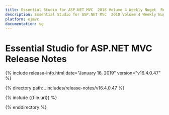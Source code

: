 ```yaml
---
title: Essential Studio for ASP.NET MVC  2018 Volume 4 Weekly Nuget  Release Notes  
description: Essential Studio for ASP.NET MVC  2018 Volume 4 Weekly Nuget  Release Notes  
platform: ejmvc
documentation: ug
---
```


# Essential Studio for ASP.NET MVC  Release Notes  

{% include release-info.html date="January 16, 2019"  version="v16.4.0.47" %} 


{% directory path: _includes/release-notes/v16.4.0.47 %}

{% include {{file.url}} %}

{% enddirectory %}